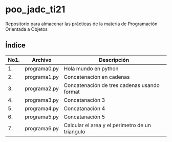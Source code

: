 # poo_jadc_ti21
Repositorio para almacenar las prácticas de la materia de Programación Orientada a Objetos
## Índice
|No1.|Archivo|Descripción|
|--|--|--|
|1.|programa0.py|Hola mundo en python|
|2.|programa1.py|Concatenación en cadenas|
|3.|programa2.py|Concatenación de tres cadenas usando format|
|4.|programa3.py|Concatanación 3|
|5.|programa4.py|Concatanación 4|
|6.|programa5.py|Concatanación 5|
|7.|programa6.py|Calcular el area y el perimetro de un triangulo|